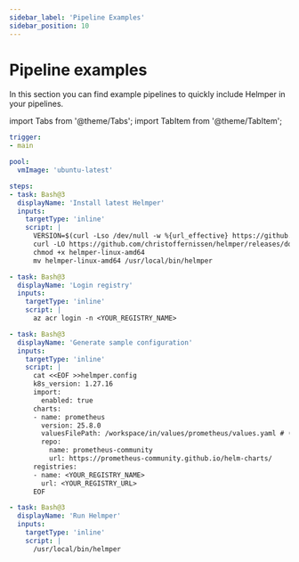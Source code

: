 ```yaml
---
sidebar_label: 'Pipeline Examples'
sidebar_position: 10
---
```


# Pipeline examples

In this section you can find example pipelines to quickly include Helmper in your pipelines.


import Tabs from '@theme/Tabs';
import TabItem from '@theme/TabItem';

<Tabs>
<TabItem value="yaml" label="Azure DevOps Pipelines">

```yaml
trigger:
- main

pool:
  vmImage: 'ubuntu-latest'

steps:
- task: Bash@3
  displayName: 'Install latest Helmper'
  inputs:
    targetType: 'inline'
    script: |
      VERSION=$(curl -Lso /dev/null -w %{url_effective} https://github.com/christoffernissen/helmper/releases/latest | grep -o '[^/]*$')
      curl -LO https://github.com/christoffernissen/helmper/releases/download/$VERSION/helmper-linux-amd64
      chmod +x helmper-linux-amd64
      mv helmper-linux-amd64 /usr/local/bin/helmper

- task: Bash@3
  displayName: 'Login registry'
  inputs:
    targetType: 'inline'
    script: |
      az acr login -n <YOUR_REGISTRY_NAME>

- task: Bash@3
  displayName: 'Generate sample configuration'
  inputs:
    targetType: 'inline'
    script: |
      cat <<EOF >>helmper.config
      k8s_version: 1.27.16
      import:
        enabled: true
      charts:
      - name: prometheus
        version: 25.8.0
        valuesFilePath: /workspace/in/values/prometheus/values.yaml # (Optional)
        repo:
          name: prometheus-community
          url: https://prometheus-community.github.io/helm-charts/
      registries:
      - name: <YOUR_REGISTRY_NAME>
        url: <YOUR_REGISTRY_URL>
      EOF

- task: Bash@3
  displayName: 'Run Helmper'
  inputs:
    targetType: 'inline'
    script: |
      /usr/local/bin/helmper
```

</TabItem>
</Tabs>